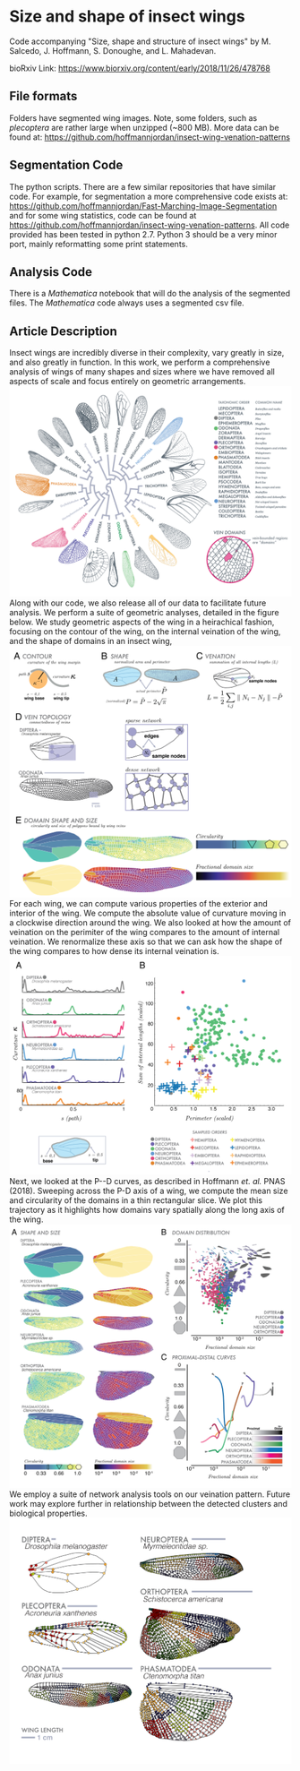 # Size and shape of insect wings
Code accompanying "Size, shape and structure of insect wings" by M. Salcedo, J. Hoffmann, S. Donoughe, and L. Mahadevan.

bioRxiv Link:
https://www.biorxiv.org/content/early/2018/11/26/478768
## File formats
Folders have segmented wing images.  Note, some folders, such as *plecoptera* are rather large when unzipped (~800 MB).
More data can be found at:
https://github.com/hoffmannjordan/insect-wing-venation-patterns

## Segmentation Code
The python scripts. There are a few similar repositories that have similar code. For example, for segmentation a 
more comprehensive code exists at: https://github.com/hoffmannjordan/Fast-Marching-Image-Segmentation
and for some wing statistics, code can be found at https://github.com/hoffmannjordan/insect-wing-venation-patterns.
All code provided has been tested in python 2.7. Python 3 should be a very minor port, mainly reformatting some print
statements.

## Analysis Code
There is a _Mathematica_ notebook that will do the analysis of the segmented files. The _Mathematica_ code always uses
a segmented csv file.

## Article Description
Insect wings are incredibly diverse in their complexity, vary greatly in size, and also greatly in function. 
In this work, we perform a comprehensive analysis of wings of many shapes and sizes where we have removed all aspects
of scale and focus entirely on geometric arrangements.
![phylo](./Images/phylo.png)
Along with our code, we also release all of our data to facilitate future analysis. We perform a suite of geometric analyses, detailed in the figure below. We study geometric aspects of the wing in a heirachical fashion, focusing on the contour of the wing, on the internal veination of the wing, and the shape of domains in an insect wing,
![methods](./Images/methods.png)
For each wing, we can compute various properties of the exterior and interior of the wing. We compute the absolute 
value of curvature moving in a clockwise direction around the wing. We also looked at how the amount of veination
on the perimiter of the wing compares to the amount of internal veination. We renormalize these axis so that we can
ask how the shape of the wing compares to how dense its internal veination is.
![perim](./Images/perim.png)
Next, we looked at the P--D curves, as described in Hoffmann _et. al._ PNAS (2018). Sweeping across the P-D axis of a wing, we compute the mean size and circularity of the domains in a thin rectangular slice. We plot this trajectory 
as it highlights how domains vary spatially along the long axis of the wing.
![curves](./Images/curves.png)
We employ a suite of network analysis tools on our veination pattern. Future work may explore further in relationship 
between the detected clusters and biological properties.
![network](./Images/network.png)